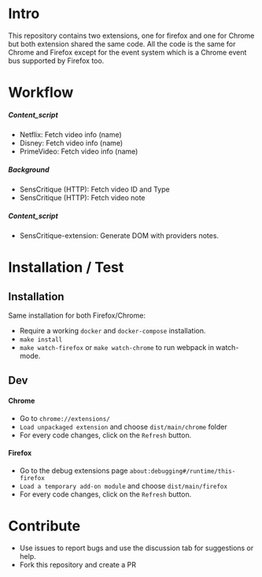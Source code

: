 # Intro
This repository contains two extensions, one for firefox and one for Chrome but both extension shared the same code.
All the code is the same for Chrome and Firefox except for the event system which is a Chrome event bus supported by Firefox too.

# Workflow
##### Content_script
- Netflix: Fetch video info (name)
- Disney: Fetch video info (name)
- PrimeVideo: Fetch video info (name)
##### Background
- SensCritique (HTTP): Fetch video ID and Type
- SensCritique (HTTP): Fetch video note
##### Content_script
- SensCritique-extension: Generate DOM with providers notes.

# Installation / Test
## Installation
Same installation for both Firefox/Chrome: 
- Require a working `docker` and `docker-compose` installation.
- `make install`
- `make watch-firefox` or `make watch-chrome` to run webpack in watch-mode.
## Dev
#### Chrome
- Go to `chrome://extensions/`
- `Load unpackaged extension` and choose `dist/main/chrome` folder
- For every code changes, click on the `Refresh` button.

#### Firefox
- Go to the debug extensions page `about:debugging#/runtime/this-firefox`
- `Load a temporary add-on module` and choose `dist/main/firefox`
- For every code changes, click on the `Refresh` button.

# Contribute
- Use issues to report bugs and use the discussion tab for suggestions or help.
- Fork this repository and create a PR 
